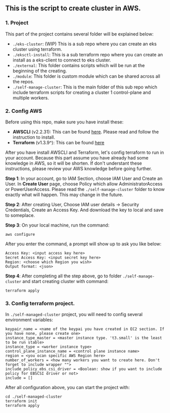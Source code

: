 ## This is the script to create cluster in AWS.

### 1. Project

This part of the project contains several folder will be explained below:

- `./eks-cluster`: (WIP) This is a sub repo where you can create an eks cluster using terraform.
- `./eksctl-install`: This is a sub terraform repo where you can create an install as a eks-client to connect to eks cluster.
- `./external`: This folder contains scripts which will be run at the beginning of the creating.
- `./module`: This folder is custom module which can be shared across all the repos.
- `./self-manage-cluster`: This is the main folder of this sub repo which include terraform scripts for creating a cluster 1 control-plane and multiple workers.

### 2. Config AWS

Before using this repo, make sure you have install these:

- **AWSCLI** (v2.2.31): This can be found [here](https://docs.aws.amazon.com/cli/latest/userguide/getting-started-install.html). Please read and follow the instruction to install.
- **Terraform** (v1.3.9^): This can be found [here](https://www.terraform.io/downloads)

After you have install AWSCLI and Terraform, let's config terraform to run in your account. Because this part assume you have already had some knowledge in AWS, so it will be shorten. If don't understant these instructions, please review your AWS knowledge before going further.

**Step 1**: In your account, go to IAM Section, choose IAM User and Create an User. In **Create User** page, choose Policy which allow AdministratorAccess or PowerUserAccess. Please read the `./self-manage-cluster` folder to know exactly what will happen. This may change in the future.

**Step 2**: After creating User, Choose IAM user details -> Security Credentials, Create an Access Key. And download the key to local and save to someplace.

**Step 3**: On your local machine, run the command:

```
aws configure
```

After you enter the command, a prompt will show up to ask you like below:

```
Access Key: <input access key here>
Secret Access Key: <input secret key here>
Region: <choose which Region you wish>
Output format: <json>
```

**Step 4**: After completing all the step above, go to folder `./self-manage-cluster` and start creating cluster with command:

```
terraform apply
```

### 3. Config terraform project.

In `./self-managed-cluster` project, you will need to config several environment variables:

```
keypair_name = <name of the keypai you have created in EC2 section. If you have none, please create one>
instance_type_master = <master instance type. 't3.small' is the least to be run stable>
instance_type = <worker instance type>
control_plane_instance_name = <control plane instance name>
region = <you ocan specific AWS Region here>
number_of_workers = <how many workers you want to create here. Don't forget to include wrapper "">
include_policy_ebs_csi_driver = <Boolean: show if you want to include policy for EBSCSI driver or not>
include = []

```

After all configuration above, you can start the project with:

```
cd ./self-managed-cluster
terraform init
terraform apply
```
